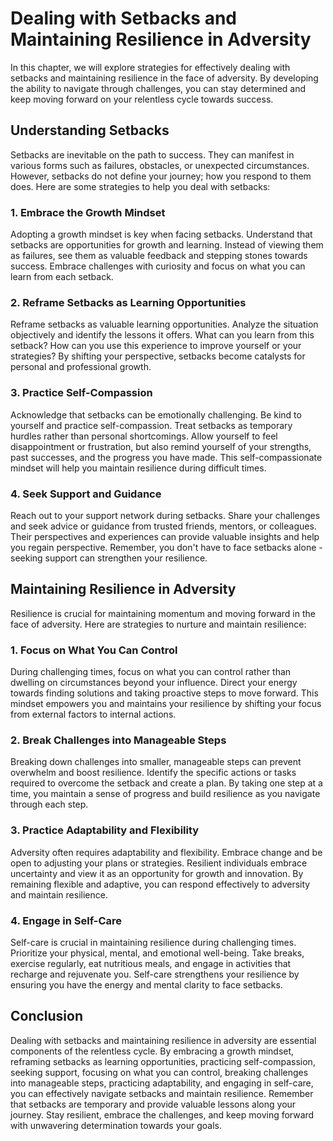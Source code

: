 Dealing with Setbacks and Maintaining Resilience in Adversity
=========================================================================

In this chapter, we will explore strategies for effectively dealing with setbacks and maintaining resilience in the face of adversity. By developing the ability to navigate through challenges, you can stay determined and keep moving forward on your relentless cycle towards success.

**Understanding Setbacks**
--------------------------

Setbacks are inevitable on the path to success. They can manifest in various forms such as failures, obstacles, or unexpected circumstances. However, setbacks do not define your journey; how you respond to them does. Here are some strategies to help you deal with setbacks:

### **1. Embrace the Growth Mindset**

Adopting a growth mindset is key when facing setbacks. Understand that setbacks are opportunities for growth and learning. Instead of viewing them as failures, see them as valuable feedback and stepping stones towards success. Embrace challenges with curiosity and focus on what you can learn from each setback.

### **2. Reframe Setbacks as Learning Opportunities**

Reframe setbacks as valuable learning opportunities. Analyze the situation objectively and identify the lessons it offers. What can you learn from this setback? How can you use this experience to improve yourself or your strategies? By shifting your perspective, setbacks become catalysts for personal and professional growth.

### **3. Practice Self-Compassion**

Acknowledge that setbacks can be emotionally challenging. Be kind to yourself and practice self-compassion. Treat setbacks as temporary hurdles rather than personal shortcomings. Allow yourself to feel disappointment or frustration, but also remind yourself of your strengths, past successes, and the progress you have made. This self-compassionate mindset will help you maintain resilience during difficult times.

### **4. Seek Support and Guidance**

Reach out to your support network during setbacks. Share your challenges and seek advice or guidance from trusted friends, mentors, or colleagues. Their perspectives and experiences can provide valuable insights and help you regain perspective. Remember, you don't have to face setbacks alone - seeking support can strengthen your resilience.

**Maintaining Resilience in Adversity**
---------------------------------------

Resilience is crucial for maintaining momentum and moving forward in the face of adversity. Here are strategies to nurture and maintain resilience:

### **1. Focus on What You Can Control**

During challenging times, focus on what you can control rather than dwelling on circumstances beyond your influence. Direct your energy towards finding solutions and taking proactive steps to move forward. This mindset empowers you and maintains your resilience by shifting your focus from external factors to internal actions.

### **2. Break Challenges into Manageable Steps**

Breaking down challenges into smaller, manageable steps can prevent overwhelm and boost resilience. Identify the specific actions or tasks required to overcome the setback and create a plan. By taking one step at a time, you maintain a sense of progress and build resilience as you navigate through each step.

### **3. Practice Adaptability and Flexibility**

Adversity often requires adaptability and flexibility. Embrace change and be open to adjusting your plans or strategies. Resilient individuals embrace uncertainty and view it as an opportunity for growth and innovation. By remaining flexible and adaptive, you can respond effectively to adversity and maintain resilience.

### **4. Engage in Self-Care**

Self-care is crucial in maintaining resilience during challenging times. Prioritize your physical, mental, and emotional well-being. Take breaks, exercise regularly, eat nutritious meals, and engage in activities that recharge and rejuvenate you. Self-care strengthens your resilience by ensuring you have the energy and mental clarity to face setbacks.

**Conclusion**
--------------

Dealing with setbacks and maintaining resilience in adversity are essential components of the relentless cycle. By embracing a growth mindset, reframing setbacks as learning opportunities, practicing self-compassion, seeking support, focusing on what you can control, breaking challenges into manageable steps, practicing adaptability, and engaging in self-care, you can effectively navigate setbacks and maintain resilience. Remember that setbacks are temporary and provide valuable lessons along your journey. Stay resilient, embrace the challenges, and keep moving forward with unwavering determination towards your goals.
